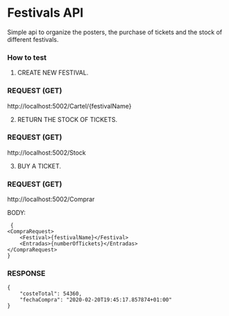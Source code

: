 # Festivals API
Simple api to organize the posters, the purchase of tickets and the stock of different festivals.

### How to test
 
 
 1. CREATE NEW FESTIVAL.
 ### REQUEST (GET)
 
 http://localhost:5002/Cartel/{festivalName}
 
 2. RETURN THE STOCK OF TICKETS.
 ### REQUEST (GET)
 
 http://localhost:5002/Stock 
 
 3. BUY A TICKET.
 ### REQUEST (GET)
 
 http://localhost:5002/Comprar

BODY:

```
 {
<CompraRequest>
	<Festival>{festivalName}</Festival>
	<Entradas>{numberOfTickets}</Entradas> 
</CompraRequest>
}
```

### RESPONSE 
```
{
    "costeTotal": 54360,
    "fechaCompra": "2020-02-20T19:45:17.857874+01:00"
}
```

